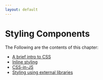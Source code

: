 ```yaml
---
layout: default
---
```

# Styling Components
The Following are the contents of this chapter:
* [A brief intro to CSS](a_intro)
* [Inline styling](inline)
* [CSS-in-JS](css_in_js)
* [Styling using external libraries](styling_with_libs)
